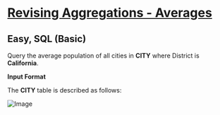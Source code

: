 # [Revising Aggregations - Averages](https://www.hackerrank.com/challenges/revising-aggregations-the-average-function/problem?isFullScreen=true)

## Easy, SQL (Basic)
Query the average population of all cities in **CITY** where District is **California**.

**Input Format**

The **CITY** table is described as follows:

![Image](https://github.com/user-attachments/assets/062b2955-84c2-48bb-83f9-2834b51625b2)
